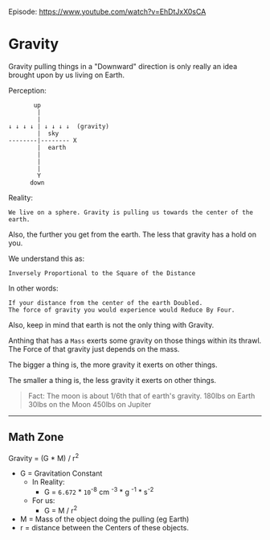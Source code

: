 Episode: https://www.youtube.com/watch?v=EhDtJxX0sCA

# Gravity

Gravity pulling things in a "Downward" direction is only really an idea brought upon by us living on Earth.

Perception:
```
       up
        |
        |
↓ ↓ ↓ ↓ | ↓ ↓ ↓ ↓  (gravity)
        |  sky
--------|-------- X
        |  earth
        |
        |
        |
        Y
      down
```

Reality:

```
We live on a sphere. Gravity is pulling us towards the center of the earth.
```

Also, the further you get from the earth. The less that gravity has a hold on you.

We understand this as:
```
Inversely Proportional to the Square of the Distance
```

In other words:

```
If your distance from the center of the earth Doubled.
The force of gravity you would experience would Reduce By Four.
```

Also, keep in mind that earth is not the only thing with Gravity.

Anthing that has a `Mass` exerts some gravity on those things within its thrawl.
The Force of that gravity just depends on the mass.

The bigger a thing is, the more gravity it exerts on other things.

The smaller a thing is, the less gravity it exerts on other things.

> Fact: The moon is about 1/6th that of earth's gravity.
> 180lbs on Earth
> 30lbs on the Moon
> 450lbs on Jupiter

---
## Math Zone

Gravity = (G * M) / r<sup>2</sup>

- G = Gravitation Constant
  - In Reality:
    - G = `6.672` * `10`<sup>-8</sup> cm <sup>-3</sup> * g <sup>-1</sup> * s<sup>-2</sup>
  - For us:
    - G = M / r<sup>2</sup>
- M = Mass of the object doing the pulling (eg Earth)
- r = distance between the Centers of these objects.

